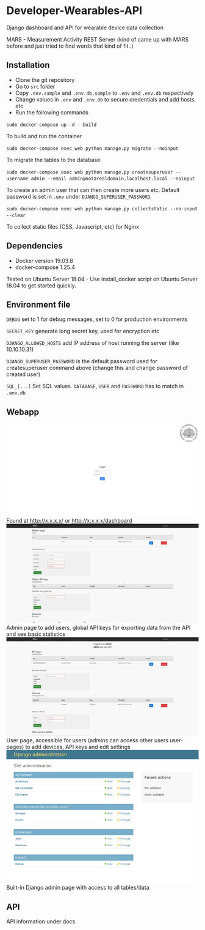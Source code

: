 # Developer-Wearables-API
Django dashboard and API for wearable device data collection

MARS - Measurement Activity REST Server (kind of came up with MARS before and just tried to find words that kind of fit..)
## Installation ##
* Clone the git repository
* Go to `src` folder
* Copy `.env.sample` and `.env.db.sample` to `.env` and `.env.db` respectively
* Change values in `.env` and `.env.db` to secure credentials and add hosts etc
* Run the following commands

`sudo docker-compose up -d --build`

To build and run the container

`sudo docker-compose exec web python manage.py migrate --noinput`

To migrate the tables to the database

`sudo docker-compose exec web python manage.py createsuperuser --username admin --email admin@notarealdomain.localhost.local --noinput`

To create an admin user that can then create more users etc. Default password is set in `.env` under `DJANGO_SUPERUSER_PASSWORD`.

`sudo docker-compose exec web python manage.py collectstatic --no-input --clear`

To collect static files (CSS, Javascript, etc) for Nginx

## Dependencies ##
* Docker version 19.03.8
* docker-compose 1.25.4

Tested on Ubuntu Server 18.04 - Use install_docker script on Ubuntu Server 18.04 to get started quickly.

## Environment file ##
`DEBUG` set to 1 for debug messages, set to 0 for production environments

`SECRET_KEY` generate long secret key, used for encryption etc

`DJANGO_ALLOWED_HOSTS` add IP address of host running the server (like 10.10.10.31)

`DJANGO_SUPERUSER_PASSWORD` is the default password used for createsuperuser command above (change this and change password of created user)

`SQL_[...]` Set SQL values. `DATABASE`, `USER` and `PASSWORD` has to match in `.env.db`

## Webapp ##
![Dashboard login](docs/dashboard_login.PNG)
Found at http://x.x.x.x/ or http://x.x.x.x/dashboard
![Dashboard admin page](docs/dashboard_admin.PNG)
Admin page to add users, global API keys for exporting data from the API and see basic statistics
![Dashboard user page](docs/dashboard_user.PNG)
User page, accessible for users (admins can access other users user-pages) to add devices, API keys and edit settings
![Django admin](docs/django_admin.PNG)
Built-in Django admin page with access to all tables/data

## API ##
API information under docs
